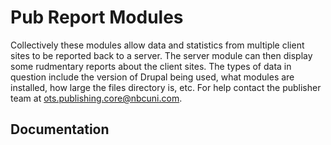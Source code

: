 # Pub Report Modules
Collectively these modules allow data and statistics from multiple client sites
to be reported back to a server. The server module can then display some rudmentary
reports about the client sites. The types of data in question include the version
of Drupal being used, what modules are installed, how large the files directory is,
etc. For help contact the publisher team at
[ots.publishing.core@nbcuni.com](mailto:ots.publishing.core@nbcuni.com).

## Documentation

